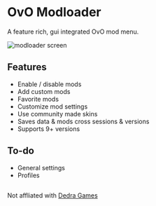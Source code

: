 # OvO Modloader

A feature rich, gui integrated OvO mod menu.

![modloader screen](./src//img/github/screen.png)

## Features
- Enable / disable mods
- Add custom mods
- Favorite mods
- Customize mod settings
- Use community made skins
- Saves data & mods cross sessions & versions
- Supports 9+ versions

## To-do
- General settings
- Profiles

 ## 
 Not affliated with [Dedra Games](https://dedragames.com/)

